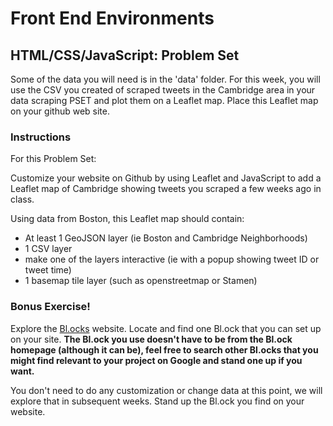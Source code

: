 # Front End Environments
## HTML/CSS/JavaScript: Problem Set

Some of the data you will need is in the 'data' folder. For this week, you will use the CSV you created of scraped tweets in the Cambridge area in your data scraping PSET and plot them on a Leaflet map. Place this Leaflet map on your github web site.

### Instructions

For this Problem Set:

Customize your website on Github by using Leaflet and JavaScript to add a Leaflet map of Cambridge showing tweets you scraped a few weeks ago in class.

Using data from Boston, this Leaflet map should contain:

* At least 1 GeoJSON layer (ie Boston and Cambridge Neighborhoods)
* 1 CSV layer
* make one of the layers interactive (ie with a popup showing tweet ID or tweet time)
* 1 basemap tile layer (such as openstreetmap or Stamen)

### Bonus Exercise!

Explore the [Bl.ocks](http://bl.ocks.org/) website. Locate and find one Bl.ock that you can set up on your site. **The Bl.ock you use doesn't have to be from the Bl.ock homepage (although it can be), feel free to search other Bl.ocks that you might find relevant to your project on Google and stand one up if you want.**

You don't need to do any customization or change data at this point, we will explore that in subsequent weeks. Stand up the Bl.ock you find on your website.

